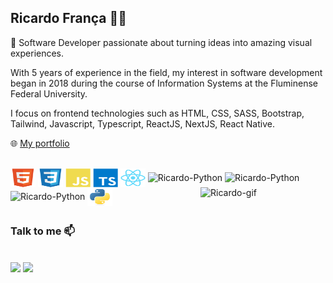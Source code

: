 ## Ricardo França 👨‍💻

👋 Software Developer passionate about turning ideas into amazing visual experiences.

With 5 years of experience in the field, my interest in software development began in 2018 during the course of Information Systems at the Fluminense Federal University.

I focus on frontend technologies such as HTML, CSS, SASS, Bootstrap, Tailwind, Javascript, Typescript, ReactJS, NextJS, React Native.

🌐 <a href="https://www.francadeveloper.com/" target="blank">My portfolio</a>

<div style="display: inline_block"><br>
    
  <img align="center" alt="RicardoRicardoRicardo-HTML" height="30" width="40" src="https://raw.githubusercontent.com/devicons/devicon/master/icons/html5/html5-original.svg">
  <img align="center" alt="RicardoRicardo-CSS" height="30" width="40" src="https://raw.githubusercontent.com/devicons/devicon/master/icons/css3/css3-original.svg">
  <img align="center" alt="Ricardo-Js" height="30" width="40" src="https://raw.githubusercontent.com/devicons/devicon/master/icons/javascript/javascript-plain.svg">
  <img align="center" alt="Ricardo-Ts" height="30" width="40" src="https://raw.githubusercontent.com/devicons/devicon/master/icons/typescript/typescript-plain.svg">
  <img align="center" alt="Ricardo-React" height="30" width="40" src="https://raw.githubusercontent.com/devicons/devicon/master/icons/react/react-original.svg">
  <img align="center" alt="Ricardo-Python" height="30" width="40" src="https://camo.githubusercontent.com/2afa555e4c1446915b42c846fbbc4893c8d1411b54d53ae6e0dcf64371c5f3ba/68747470733a2f2f63646e2e6a7364656c6976722e6e65742f67682f64657669636f6e732f64657669636f6e2f69636f6e732f6e6578746a732f6e6578746a732d6f726967696e616c2e737667">
  <img align="center" alt="Ricardo-Python" height="30" width="40" src="https://camo.githubusercontent.com/575b33e86739b657387aaf2598c4f9d6677a60a33718d65e11e0d81cbb7cc09c/68747470733a2f2f63646e2e6a7364656c6976722e6e65742f67682f64657669636f6e732f64657669636f6e2f69636f6e732f736173732f736173732d6f726967696e616c2e737667">
  <img align="center" alt="Ricardo-Python" height="30" width="40" src="https://camo.githubusercontent.com/e54bbf567f42ce9666034c8ee586ab0a43857d2a6fd6c37fa4e7e4a164069ed2/68747470733a2f2f63646e2e6a7364656c6976722e6e65742f67682f64657669636f6e732f64657669636f6e2f69636f6e732f626f6f7473747261702f626f6f7473747261702d6f726967696e616c2d776f72646d61726b2e737667">
  <img align="center" alt="Ricardo-Python" height="30" width="40" src="https://raw.githubusercontent.com/devicons/devicon/master/icons/python/python-original.svg">
  <img align="right" alt="Ricardo-gif" src="https://media1.tenor.com/images/e5c21d98f56c4af119b4e14b6a9df893/tenor.gif?itemid=4011236" height="150px" width="200px">
</div>

 ##
 
<div>
  <h3>Talk to me 📫</h3><br>
  <a href = "mailto:ricardomeneeses@id.uff.br"><img src="https://img.shields.io/badge/-Gmail-%23333?style=for-the-badge&logo=gmail&logoColor=white" target="blank"></a>
  <a href="https://www.linkedin.com/in/ricardo-meneses-fran%C3%A7a-944429179/" target="blank"><img src="https://img.shields.io/badge/-LinkedIn-%230077B5?style=for-the-badge&logo=linkedin&logoColor=white" target="_blank"></a> 
</div>
